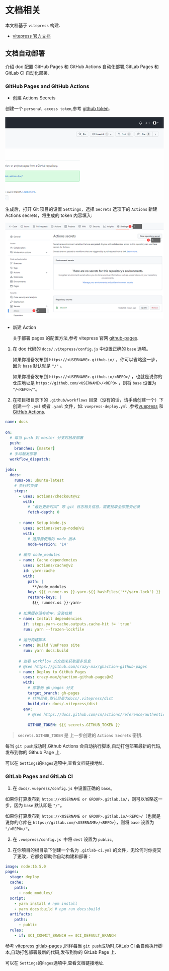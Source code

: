 # 文档相关

本文档基于 `vitepress` 构建.

- [vitepress 官方文档](https://vitepress.vuejs.org/)

## 文档自动部署

介绍 doc 配置 GitHub Pages 和 GitHub Actions 自动化部署,GitLab Pages 和 GitLab CI 自动化部署.

### GitHub Pages and GitHub Actions

<!-- - 设置 Deploy Key 以及 Secrets

自动部署需要将构建后的代码推送到代码仓库,所以需要 Git 的秘钥

```shell
ssh-keygen -t rsa -C '邮箱地址'
```

生成的密钥存放在`C:\Users\<用户名>\.ssh`, `id_rsa` 为私钥,`id_rsa.pub`为公钥.
生成后，打开 Git 项目的设置 `Settings`，选择 `Deploy keys` 点击 `Add deploy key` 新建 deploy key，将公钥的内容填入:

> 此处应有图片

再选择 `Secrets` 选项下的 `Actions`，新建私钥，将私钥内容填入:

> 此处应有图片-->

- 创建 Actions Secrets

创建一个 `personal access token`,参考 [github token](https://github.blog/changelog/2021-07-26-expiration-options-for-personal-access-tokens/).

![New personal access token](https://github.com/cfmj/doc-images/blob/main/images/github-pages/token-create.gif?raw=true)

生成后，打开 Git 项目的设置 `Settings`，选择 `Secrets` 选项下的 `Actions` 新建 Actions secrets，将生成的 token 内容填入:

![create-actions-secrets](https://github.com/cfmj/doc-images/blob/main/images/github-pages/create-actions-secrets.png?raw=true)

- 新建 Action

  关于部署 pages 的配置方法,参考 vitepress 官网 [github-pages](https://vitepress.vuejs.org/guide/deploy.html#github-pages).

1. 在 doc 代码的 `docs/.vitepress/config.js` 中设置正确的 `base` 选项。

   如果你准备发布到 `https://<USERNAME>.github.io/` ，你可以省略这一步，因为 `base` 默认就是 `"/"` 。

   如果你准备发布到 `https://<USERNAME>.github.io/<REPO>/` ，也就是说你的仓库地址是 `https://github.com/<USERNAME>/<REPO>` ，则将 `base` 设置为 `"/<REPO>/"`。

2. 在项目根目录下的 `.github/workflows` 目录（没有的话，请手动创建一个）下创建一个 `.yml` 或者 `.yaml` 文件，如: `vuepress-deploy.yml` ,参考[vuepress](https://v2.vuepress.vuejs.org/zh/guide/deployment.html#github-pages) 和 [GitHub Actions](https://github.com/features/actions).

```yml
name: docs

on:
  # 每当 push 到 master 分支时触发部署
  push:
    branches: [master]
  # 手动触发部署
  workflow_dispatch:

jobs:
  docs:
    runs-on: ubuntu-latest
    # 执行的步骤
    steps:
      - uses: actions/checkout@v2
        with:
          # “最近更新时间” 等 git 日志相关信息，需要拉取全部提交记录
          fetch-depth: 0

      - name: Setup Node.js
        uses: actions/setup-node@v1
        with:
          # 选择要使用的 node 版本
          node-version: '14'

      # 缓存 node_modules
      - name: Cache dependencies
        uses: actions/cache@v2
        id: yarn-cache
        with:
          path: |
            **/node_modules
          key: ${{ runner.os }}-yarn-${{ hashFiles('**/yarn.lock') }}
          restore-keys: |
            ${{ runner.os }}-yarn-

      # 如果缓存没有命中，安装依赖
      - name: Install dependencies
        if: steps.yarn-cache.outputs.cache-hit != 'true'
        run: yarn --frozen-lockfile

      # 运行构建脚本
      - name: Build VuePress site
        run: yarn docs:build

      # 查看 workflow 的文档来获取更多信息
      # @see https://github.com/crazy-max/ghaction-github-pages
      - name: Deploy to GitHub Pages
        uses: crazy-max/ghaction-github-pages@v2
        with:
          # 部署到 gh-pages 分支
          target_branch: gh-pages
          # 打包目录,默认目录为docs/.vitepress/dist
          build_dir: docs/.vitepress/dist
        env:
          # @see https://docs.github.com/cn/actions/reference/authentication-in-a-workflow#about-the-github_token-secret

          GITHUB_TOKEN: ${{ secrets.GITHUB_TOKEN }}
```

> `secrets.GITHUB_TOKEN` 是 上一步创建的 `Actions Secrets` 密钥.

每当 `git push`成功时,Github Actions 会自动执行脚本,自动打包部署最新的代码,发布到你的 Github Page 上.

可以在 `Settings`的`Pages`选项中,查看文档链接地址.

### GitLab Pages and GitLab CI

1. 在 `docs/.vuepress/config.js` 中设置正确的 `base`。

如果你打算发布到 `https://<USERNAME or GROUP>.gitlab.io/`，则可以省略这一步，因为 `base` 默认即是 `"/"`。

如果你打算发布到 `https://<USERNAME or GROUP>.gitlab.io/<REPO>/`（也就是说你的仓库在 `https://gitlab.com/<USERNAME>/<REPO>`），则将 `base` 设置为 `"/<REPO>/"`。

2. 在 `.vuepress/config.js `中将 `dest` 设置为 `public`。

3. 在你项目的根目录下创建一个名为 `.gitlab-ci.yml` 的文件，无论何时你提交了更改，它都会帮助你自动构建和部署：

```yml
image: node:16.5.0
pages:
  stage: deploy
  cache:
    paths:
      - node_modules/
  script:
    - yarn install # npm install
    - yarn docs:build # npm run docs:build
  artifacts:
    paths:
      - public
  rules:
    - if: $CI_COMMIT_BRANCH == $CI_DEFAULT_BRANCH
```

参考 [vitepress gitlab-pages](https://vitepress.vuejs.org/guide/deploy.html#gitlab-pages-and-gitlab-ci) ,同样每当 `git push`成功时,GitLab CI 会自动执行脚本,自动打包部署最新的代码,发布到你的 GitLab Page 上.

可以在 `Settings`的`Pages`选项中,查看文档链接地址.
